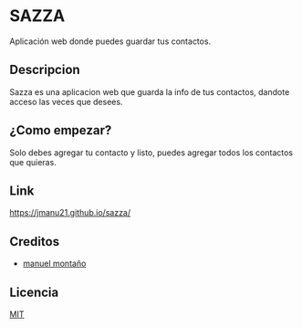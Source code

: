 # SAZZA
Aplicación web donde puedes guardar tus contactos.

## Descripcion
Sazza es una aplicacion web que guarda la info de tus contactos, dandote acceso las veces que desees.

## ¿Como empezar?
Solo debes agregar tu contacto y listo, puedes agregar todos los contactos que quieras.

## Link
https://jmanu21.github.io/sazza/

## Creditos

- [manuel montaño](https://github.com/JManu21)

## Licencia

[MIT](https://opensource.org/licenses/MIT)
